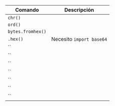 



| Comando           | Descripción              |
| ----------------- | ------------------------ |
| `chr()`           |                          |
| `ord()`           |                          |
| `bytes.fromhex()` |                          |
| `.hex()`          | Necesito `import base64` |
| ``                |                          |
| ``                |                          |
| ``                |                          |
| ``                |                          |
| ``                |                          |
| ``                |                          |
| ``                |                          |

